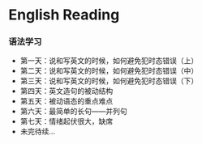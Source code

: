 # English Reading
### 语法学习
- 第一天：说和写英文的时候，如何避免犯时态错误（上）
- 第二天：说和写英文的时候，如何避免犯时态错误（中）
- 第三天：说和写英文的时候，如何避免犯时态错误（下）
- 第四天：英文造句的被动结构
- 第五天：被动语态的重点难点
- 第六天：最简单的长句——并列句
- 第七天：情绪起伏很大，缺席
- 未完待续...
